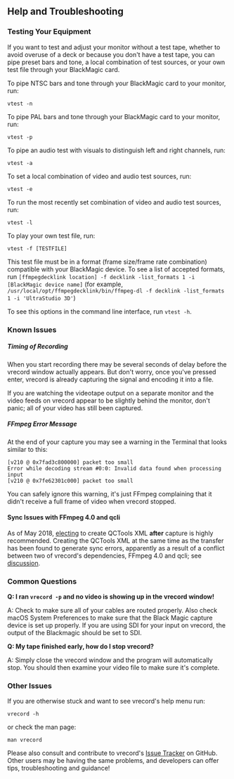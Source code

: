 ## Help and Troubleshooting

### Testing Your Equipment

If you want to test and adjust your monitor without a test tape, whether to avoid overuse of a deck or because you don't have a test tape, you can pipe preset bars and tone, a local combination of test sources, or your own test file through your BlackMagic card.

To pipe NTSC bars and tone through your BlackMagic card to your monitor, run:
```
vtest -n
```

To pipe PAL bars and tone through your BlackMagic card to your monitor, run:
```
vtest -p
```

To pipe an audio test with visuals to distinguish left and right channels, run:
```
vtest -a
```

To set a local combination of video and audio test sources, run:
```
vtest -e
```

To run the most recently set combination of video and audio test sources, run:
```
vtest -l
```

To play your own test file, run:
```
vtest -f [TESTFILE]
```
This test file must be in a format (frame size/frame rate combination) compatible with your BlackMagic device. To see a list of accepted formats, run `[ffmpegdecklink location] -f decklink -list_formats 1 -i [BlackMagic device name]` (for example, `/usr/local/opt/ffmpegdecklink/bin/ffmpeg-dl -f decklink -list_formats 1 -i 'UltraStudio 3D'`)

To see this options in the command line interface, run `vtest -h`.

### Known Issues

##### Timing of Recording
When you start recording there may be several seconds of delay before the vrecord window actually appears. But don't worry, once you've pressed enter, vrecord is already capturing the signal and encoding it into a file. 

If you are watching the videotape output on a separate monitor and the video feeds on vrecord appear to be slightly behind the monitor, don't panic; all of your video has still been captured. 

##### FFmpeg Error Message

At the end of your capture you may see a warning in the Terminal that looks similar to this:

```
[v210 @ 0x7fad3c800000] packet too small
Error while decoding stream #0:0: Invalid data found when processing input
[v210 @ 0x7fe62301c000] packet too small
```

You can safely ignore this warning, it's just FFmpeg complaining that it didn't receive a full frame of video when vrecord stopped.

#### Sync Issues with FFmpeg 4.0 and qcli

As of May 2018, [electing](settings.md) to create QCTools XML **after** capture is highly recommended. Creating the QCTools XML at the same time as the transfer has been found to generate sync errors, apparently as a result of a conflict between two of vrecord's dependencies, FFmpeg 4.0 and qcli; see [discussion](https://github.com/amiaopensource/vrecord/issues/310). 

### Common Questions

**Q: I ran `vrecord -p` and no video is showing up in the vrecord window!**

A: Check to make sure all of your cables are routed properly. Also check macOS System Preferences to make sure that the Black Magic capture device is set up properly. If you are using SDI for your input on vrecord, the output of the Blackmagic should be set to SDI.

**Q: My tape finished early, how do I stop vrecord?**

A: Simply close the vrecord window and the program will automatically stop. You should then examine your video file to make sure it's complete.

### Other Issues

If you are otherwise stuck and want to see vrecord's help menu run:
```
vrecord -h
```
or check the man page:
```
man vrecord
```

Please also consult and contribute to vrecord's [Issue Tracker](https://github.com/amiaopensource/vrecord/issues) on GitHub. Other users may be having the same problems, and developers can offer tips, troubleshooting and guidance!
